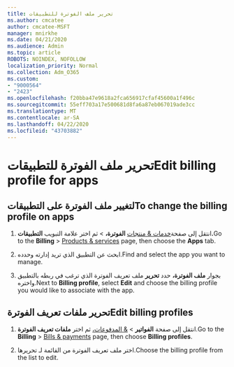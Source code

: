 ```yaml
---
title: تحرير ملف الفوترة للتطبيقات
ms.author: cmcatee
author: cmcatee-MSFT
manager: mnirkhe
ms.date: 04/21/2020
ms.audience: Admin
ms.topic: article
ROBOTS: NOINDEX, NOFOLLOW
localization_priority: Normal
ms.collection: Adm_O365
ms.custom:
- "9000564"
- "2423"
ms.openlocfilehash: f20bba47e9618a2fca656917cfaf45600a1f496c
ms.sourcegitcommit: 55eff703a17e500681d8fa6a87eb067019ade3cc
ms.translationtype: MT
ms.contentlocale: ar-SA
ms.lasthandoff: 04/22/2020
ms.locfileid: "43703882"
---
```

# <a name="edit-billing-profile-for-apps"></a><span data-ttu-id="b9c23-102">تحرير ملف الفوترة للتطبيقات</span><span class="sxs-lookup"><span data-stu-id="b9c23-102">Edit billing profile for apps</span></span>

## <a name="to-change-the-billing-profile-on-apps"></a><span data-ttu-id="b9c23-103">لتغيير ملف الفوترة على التطبيقات</span><span class="sxs-lookup"><span data-stu-id="b9c23-103">To change the billing profile on apps</span></span>

1. <span data-ttu-id="b9c23-104">انتقل إلى صفحة[خدمات & منتجات](https://go.microsoft.com/fwlink/p/?linkid=842054) **الفوترة،** > ثم اختر علامة التبويب **التطبيقات.**</span><span class="sxs-lookup"><span data-stu-id="b9c23-104">Go to the **Billing** > [Products & services](https://go.microsoft.com/fwlink/p/?linkid=842054) page, then choose the **Apps** tab.</span></span>

2. <span data-ttu-id="b9c23-105">ابحث عن التطبيق الذي تريد إدارته وحدده.</span><span class="sxs-lookup"><span data-stu-id="b9c23-105">Find and select the app you want to manage.</span></span>  

3. <span data-ttu-id="b9c23-106">بجوار **ملف الفوترة،** حدد **تحرير** ملف تعريف الفوترة الذي ترغب في ربطه بالتطبيق واختره.</span><span class="sxs-lookup"><span data-stu-id="b9c23-106">Next to **Billing profile**, select **Edit** and choose the billing profile you would like to associate with the app.</span></span>

## <a name="edit-billing-profiles"></a><span data-ttu-id="b9c23-107">تحرير ملفات تعريف الفوترة</span><span class="sxs-lookup"><span data-stu-id="b9c23-107">Edit billing profiles</span></span>

1. <span data-ttu-id="b9c23-108">انتقل إلى صفحة **الفواتير** > [& المدفوعات،](https://go.microsoft.com/fwlink/p/?linkid=848039) ثم اختر **ملفات تعريف الفوترة**.</span><span class="sxs-lookup"><span data-stu-id="b9c23-108">Go to the **Billing** > [Bills & payments](https://go.microsoft.com/fwlink/p/?linkid=848039) page, then choose **Billing profiles**.</span></span>

2. <span data-ttu-id="b9c23-109">اختر ملف تعريف الفوترة من القائمة لـ تحريرها.</span><span class="sxs-lookup"><span data-stu-id="b9c23-109">Choose the billing profile from the list to edit.</span></span>